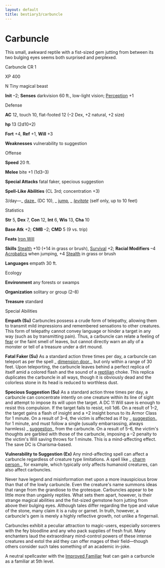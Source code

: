 ```yaml
---
layout: default
title: bestiary3/carbuncle
---
```

# Carbuncle

This small, awkward reptile with a fist-sized gem jutting from between its two bulging eyes seems both surprised and perplexed.

Carbuncle CR 1

XP 400

N Tiny magical beast

**Init** –2; **Senses** darkvision 60 ft., low-light vision; [Perception](skill_dir/perception#_perception) +1

Defense

**AC** 12, touch 10, flat-footed 12 (–2 Dex, +2 natural, +2 size)

**hp** 13 (2d10+2)

**Fort** +4, **Ref** +1, **Will** +3

**Weaknesses** vulnerability to suggestion

Offense

**Speed** 20 ft.

**Melee** bite +1 (1d3–3)

**Special Attacks** fatal faker, specious suggestion

**Spell-Like Abilities** (CL 3rd; concentration +3)

3/day—_ [daze](spell_dir/daze#_daze)_ (DC 10), _ [jump](spells/jump#_jump)_, _ [levitate](spell_dir/levitate#_levitate)_ (self only, up to 10 feet)

Statistics

**Str** 5, **Dex** 7, **Con** 12, **Int** 6, **Wis** 13, **Cha** 10

**Base Atk** +2; **CMB** –2; **CMD** 5 (9 vs. trip)

**Feats** [Iron Will](feats#_iron-will)

**Skills** [Stealth](skills/stealth#_stealth) +10 (+14 in grass or brush), [Survival](skill_dir/survival#_survival) +2; **Racial Modifiers** –4 [Acrobatics](skills/acrobatics#_acrobatics) when jumping, +4 [Stealth](skill_dir/stealth#_stealth) in grass or brush

**Languages** empath 30 ft.

Ecology

**Environment** any forests or swamps

**Organization** solitary or group (2–8)

**Treasure** standard

Special Abilities

**Empath (Su)** Carbuncles possess a crude form of telepathy, allowing them to transmit mild impressions and remembered sensations to other creatures. This form of telepathy cannot convey language or hinder a target in any way (such as by transmitting pain). Thus, a carbuncle can relate a feeling of [fear](monsters/universalMonsterRules#_fear-(su-or-sp)) or the faint smell of leaves, but cannot directly warn an ally of a monster or tell of a treasure under a dirt mound.

**Fatal Faker (Su)** As a standard action three times per day, a carbuncle can teleport as per the spell _ [dimension door](spell_dir/dimensionDoor#_dimension-door)_, but only within a range of 30 feet. Upon teleporting, the carbuncle leaves behind a perfect replica of itself amid a colored flash and the sound of a [reptilian](monsters/creatureTypes#_reptilian-subtype) choke. This replica duplicates the carbuncle in all ways, though it is obviously dead and the colorless stone in its head is reduced to worthless dust.

**Specious Suggestion (Su)** As a standard action three times per day, a carbuncle can concentrate intently on one creature within its line of sight and attempt to impose its will upon the target. A DC 11 Will save is enough to resist this compulsion. If the target fails to resist, roll 1d6. On a result of 1–2, the target gains a flash of insight and a +2 insight bonus to its Armor Class for 1 minute. On a result of 3–4, the victim is affected as if by _ [suggestion](spell_dir/suggestion#_suggestion)_ for 1 minute, and must follow a single (usually embarrassing, always harmless) _ [suggestion](spells/suggestion#_suggestion)_ from the carbuncle. On a result of 5–6, the victim's thoughts are garbled with those of the carbuncle, imposing a –2 penalty to the victim's Will saving throws for 1 minute. This is a mind-affecting effect. The save DC is Charisma-based.

**Vulnerability to Suggestion (Ex)** Any mind-affecting spell can affect a carbuncle regardless of creature type limitations. A spell like _ [charm person](spell_dir/charmPerson#_charm-person)_, for example, which typically only affects humanoid creatures, can also affect carbuncles.

Never have legend and misinformation met upon a more inauspicious brow than that of the lowly carbuncle. Even the creature's name summons ideas that range from the grandiose to the grotesque. Carbuncles appear to be little more than ungainly reptiles. What sets them apart, however, is their strange magical abilities and the fist-sized gemstone horn jutting from above their bulging eyes. Although tales differ regarding the type and value of the stone, many claim it is a ruby or garnet. In truth, however, a carbuncle's gem is merely a highly reflective growth, not unlike a fingernail.

Carbuncles exhibit a peculiar attraction to magic-users, especially sorcerers with the fey bloodline and any who pack supplies of fresh fruit. Many enchanters laud the extraordinary mind-control powers of these intense creatures and extol the aid they can offer mages of their field—though others consider such tales something of an academic in-joke.

A neutral spellcaster with the [Improved Familiar](feats#_improved-familiar) feat can gain a carbuncle as a familiar at 5th level.


